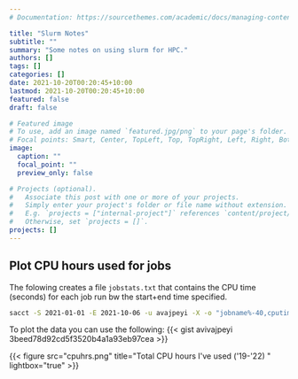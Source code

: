 ```yaml
---
# Documentation: https://sourcethemes.com/academic/docs/managing-content/

title: "Slurm Notes"
subtitle: ""
summary: "Some notes on using slurm for HPC."
authors: []
tags: []
categories: []
date: 2021-10-20T00:20:45+10:00
lastmod: 2021-10-20T00:20:45+10:00
featured: false
draft: false

# Featured image
# To use, add an image named `featured.jpg/png` to your page's folder.
# Focal points: Smart, Center, TopLeft, Top, TopRight, Left, Right, BottomLeft, Bottom, BottomRight.
image:
  caption: ""
  focal_point: ""
  preview_only: false

# Projects (optional).
#   Associate this post with one or more of your projects.
#   Simply enter your project's folder or file name without extension.
#   E.g. `projects = ["internal-project"]` references `content/project/deep-learning/index.md`.
#   Otherwise, set `projects = []`.
projects: []
---
```

 
## Plot CPU hours used for jobs
The folowing creates a file `jobstats.txt` that contains the CPU time (seconds) for each job run bw the start+end time specified.
```bash
sacct -S 2021-01-01 -E 2021-10-06 -u avajpeyi -X -o "jobname%-40,cputimeraw" --parsable2 > jobstats.txt 
```
 
To plot the data you can use the following: 
{{< gist avivajpeyi 3beed78d92cd5f3520b4a1a93eb97cea >}}
  
{{< figure src="cpuhrs.png" title="Total CPU hours I've used ('19-'22) " lightbox="true" >}}
